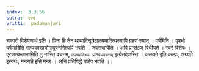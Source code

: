 ```yaml
---
index:  3.3.56
sutra:  एरच्
vritti:  padamanjari
---
```


चकारो विशेषणार्थ इति । विना हि तेन थाथादिसूत्रेऽप्रत्ययादित्यस्यापि ग्रहणं स्यात् । वर्षमिति । वृषभो वर्षणादिति भाष्यकारप्रयोगादूर्षणमित्यपि भवति । जवसवाविति । अपि प्राप्तेऽज् विधीयते । स्वरे विशेषः । एरजण्यन्तानामिति तु नास्ति वचनम्, `कल्प्यादिभ्यः प्रतिषेधवचनम्` इत्येतदेवास्ति । कल्प्यते इति कल्पः, अर्थ्यते इत्यर्थः, मन्त्र्यते इति मन्त्रः । अचि प्रतिषिद्धे घञेव भवति ।।
